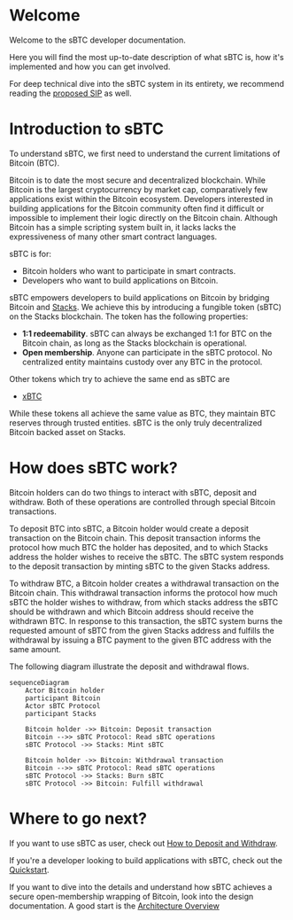 # Welcome

Welcome to the sBTC developer documentation.

Here you will find the most up-to-date description of what sBTC is, how it's implemented and how you can get involved.

For deep technical dive into the sBTC system in its entirety, we recommend reading the [proposed SIP](https://github.com/stacksgov/sips/blob/31dae06bc9c18fa4a7ef43cf7387e83a650228f6/sips/sip-025/sip-025-sbtc.md) as well.

# Introduction to sBTC

To understand sBTC, we first need to understand the current limitations of Bitcoin (BTC).

Bitcoin is to date the most secure and decentralized blockchain.
While Bitcoin is the largest cryptocurrency by market cap, comparatively few applications exist within the Bitcoin ecosystem.
Developers interested in building applications for the Bitcoin community often find it difficult or impossible to implement their logic directly on the Bitcoin chain.
Although Bitcoin has a simple scripting system built in, it lacks lacks the expressiveness of many other smart contract languages.

sBTC is for:

- Bitcoin holders who want to participate in smart contracts.
- Developers who want to build applications on Bitcoin.

sBTC empowers developers to build applications on Bitcoin by bridging Bitcoin and [Stacks](https://www.stacks.co/).
We achieve this by introducing a fungible token (sBTC) on the Stacks blockchain.
The token has the following properties:

- **1:1 redeemability**. sBTC can always be exchanged 1:1 for BTC on the Bitcoin chain, as long as the Stacks blockchain is operational.
- **Open membership**. Anyone can participate in the sBTC protocol. No centralized entity maintains custody over any BTC in the protocol.

Other tokens which try to achieve the same end as sBTC are

- [xBTC](https://www.stacks.co/blog/tokensoft-wrapped-fundamental-bitcoin-defi-building-blocks-xbtc)

While these tokens all achieve the same value as BTC, they maintain BTC reserves through trusted entities.
sBTC is the only truly decentralized Bitcoin backed asset on Stacks.

# How does sBTC work?

Bitcoin holders can do two things to interact with sBTC, deposit and withdraw.
Both of these operations are controlled through special Bitcoin transactions.

To deposit BTC into sBTC, a Bitcoin holder would create a deposit transaction on the Bitcoin chain.
This deposit transaction informs the protocol how much BTC the holder has deposited, and to which Stacks address the holder wishes to receive the sBTC.
The sBTC system responds to the deposit transaction by minting sBTC to the given Stacks address.

To withdraw BTC, a Bitcoin holder creates a withdrawal transaction on the Bitcoin chain.
This withdrawal transaction informs the protocol how much sBTC the holder wishes to withdraw, from which stacks address the sBTC should be withdrawn and which Bitcoin address should receive the withdrawn BTC.
In response to this transaction, the sBTC system burns the requested amount of sBTC from the given Stacks address and fulfills the withdrawal by issuing a BTC payment to the given BTC address with the same amount.

The following diagram illustrate the deposit and withdrawal flows.

```mermaid
sequenceDiagram
    Actor Bitcoin holder
    participant Bitcoin
    Actor sBTC Protocol
    participant Stacks

    Bitcoin holder ->> Bitcoin: Deposit transaction
    Bitcoin -->> sBTC Protocol: Read sBTC operations
    sBTC Protocol ->> Stacks: Mint sBTC

    Bitcoin holder ->> Bitcoin: Withdrawal transaction
    Bitcoin -->> sBTC Protocol: Read sBTC operations
    sBTC Protocol ->> Stacks: Burn sBTC
    sBTC Protocol ->> Bitcoin: Fulfill withdrawal
```

# Where to go next?

If you want to use sBTC as user, check out [How to Deposit and Withdraw](./how-to-deposit-and-withdraw.md).

If you're a developer looking to build applications with sBTC, check out the [Quickstart](./quickstart.md).

If you want to dive into the details and understand how sBTC achieves a secure open-membership wrapping of Bitcoin, look into the design documentation. A good start is the [Architecture Overview](./architecture.md)
